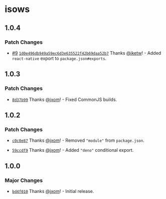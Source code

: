 # isows

## 1.0.4

### Patch Changes

- [#9](https://github.com/wevm/isows/pull/9) [`1d0e496db949a59ec6d3e635522f42b69daa52b7`](https://github.com/wevm/isows/commit/1d0e496db949a59ec6d3e635522f42b69daa52b7) Thanks [@iketw](https://github.com/iketw)! - Added `react-native` export to `package.json#exports`.

## 1.0.3

### Patch Changes

- [`8d37b99`](https://github.com/wagmi-dev/isows/commit/8d37b99ad08c286c20a50864d98c8119d7dae0db) Thanks [@jxom](https://github.com/jxom)! - Fixed CommonJS builds.

## 1.0.2

### Patch Changes

- [`c0c0e87`](https://github.com/wagmi-dev/isows/commit/c0c0e8724407a989da70bfff29cf444ccbf31b84) Thanks [@jxom](https://github.com/jxom)! - Removed `"module"` from `package.json`.

- [`59ccdf9`](https://github.com/wagmi-dev/isows/commit/59ccdf9a45900a5854b010f58bf4a6f11169c23f) Thanks [@jxom](https://github.com/jxom)! - Added `"deno"` conditional export.

## 1.0.0

### Major Changes

- [`bd4f010`](https://github.com/wagmi-dev/isows/commit/bd4f010d8267a0c48ecc9c09d3a5e8ff8aa1b05d) Thanks [@jxom](https://github.com/jxom)! - Initial release.
